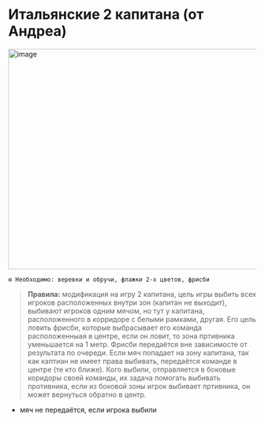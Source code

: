 # Итальянские 2 капитана (от Андреа)

<img width="807" height="448" alt="image" src="https://github.com/user-attachments/assets/809343f6-bbbf-49e9-a655-0dd1d862fa4c" />

```
⚙ Необходимо: веревки и обручи, флажки 2-х цветов, фрисби
```

> **Правила:** модификация на игру 2 капитана, цель игры выбить всех игроков расположенных внутри зон (капитан не выходит), выбивают игроков одним мячом, но тут у капитана, расположенного в корридоре с белыми рамками, другая. Его цель ловить фрисби, которые выбрасывает его команда расположенныая в центре, если он ловит, то зона пртивника уменьшается на 1 метр. Фрисби передаётся вне зависимосте от результата по очереди. Если мяч попадает на зону капитана, так как каптиан не имеет права выбивать, передаётся команде в центре (те кто ближе). Кого выбили, отправляется в боковые коридоры своей команды, их задача помогать выбивать противника, если из боковой зоны игрок выбивает пртивника, он может вернуться обратно в центр. 

- мяч не передаётся, если игрока выбили
